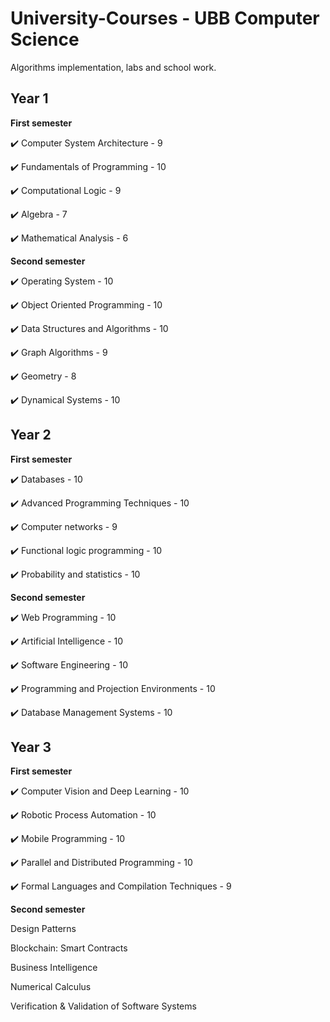 # University-Courses - UBB Computer Science

Algorithms implementation, labs and school work.

## **Year 1**

**First semester**

✔️ Computer System Architecture - 9

✔️ Fundamentals of Programming - 10

✔️ Computational Logic - 9

✔️ Algebra - 7

✔️ Mathematical Analysis - 6

**Second semester**

✔️ Operating System - 10

✔️ Object Oriented Programming - 10

✔️ Data Structures and Algorithms - 10

✔️ Graph Algorithms - 9

✔️ Geometry - 8

✔️ Dynamical Systems - 10

## **Year 2**

**First semester**

✔️ Databases - 10

✔️ Advanced Programming Techniques - 10

✔️ Computer networks - 9

✔️ Functional logic programming - 10

✔️ Probability and statistics - 10

**Second semester**

✔️ Web Programming - 10

✔️ Artificial Intelligence - 10

✔️ Software Engineering - 10

✔️ Programming and Projection Environments - 10

✔️ Database Management Systems - 10

## **Year 3**

**First semester**

✔️ Computer Vision and Deep Learning - 10

✔️ Robotic Process Automation - 10

✔️ Mobile Programming - 10

✔️ Parallel and Distributed Programming - 10

✔️ Formal Languages and Compilation Techniques - 9

**Second semester**

Design Patterns

Blockchain: Smart Contracts

Business Intelligence

Numerical Calculus

Verification & Validation of Software Systems
